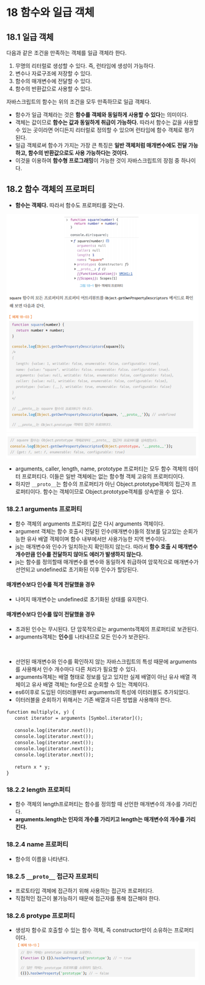 # 18 함수와 일급 객체

## 18.1 일급 객체
다음과 같은 조건을 만족하는 객체를 일급 객체라 한다.

1. 무명의 리터럴로 생성할 수 있다. 즉, 런타임에 생성이 가능하다.
2. 변수나 자료구조에 저장할 수 있다.
3. 함수의 매개변수에 전달할 수 있다.
4. 함수의 반환값으로 사용할 수 있다.

자바스크립트의 함수는 위의 조건을 모두 만족하므로 일급 객체다.

- 함수가 일급 객체라는 것은 **함수를 객체와 동일하게 사용할 수 있다**는 의미이다. 
- 객체는 값이므로 **함수는 값과 동일하게 취급이 가능하다.** 따라서 함수는 값을 사용할 수 있는 곳이라면 어디든지 리터럴로 정의할 수 있으며 런타임에 함수 객체로 평가된다.
- 일급 객체로써 함수가 가지는 가장 큰 특징은 **일반 객체처럼 매개변수에도 전달 가능하고, 함수의 반환값으로도 사용 가능하다는 것이다.**
- 이것을 이용하여 **함수형 프로그래밍**이 가능한 것이 자바스크립트의 장점 중 하나이다.

## 18.2 함수 객체의 프로퍼티
- **함수는 객체다.** 따라서 함수도 프로퍼티를 갖는다.

![IMAGE](/public/Book_Review/ModernJS_DeepDive/18_함수와일급객체_1.PNG)  
![IMAGE](/public/Book_Review/ModernJS_DeepDive/18_함수와일급객체_2.PNG)  
- arguments, caller, length, name, prototype 프로퍼티는 모두 함수 객체의 데이터 프로퍼티다. 이들은 일반 객체에는 없는 함수형 객체 고유의 프로퍼티이다.
- 하지만 `__proto__`는 함수의 프로퍼티가 아닌 Object.prototype객체의 접근자 프로퍼티이다.
함수는 객체이므로 Object.prototype객체를 상속받을 수 있다.

### 18.2.1 arguments 프로퍼티
- 함수 객체의 arguments 프로퍼티 값은 다시 arguments 객체이다.
- argument 객체는 함수 호출시 전달된 인수(매개변수)들의 정보를 담고있는 순회가능한 유사 배열 객체이며 함수 내부에서만 사용가능한 지역 변수이다.
- js는 매개변수와 인수가 일치하는지 확인하지 않는다. 따라서 **함수 호출 시 매개변수 개수만큼 인수를 전달하지 않아도 에러가 발생하지 않는다.**
- js는 함수를 정의할때 매개변수를 변수와 동일하게 취급하여 암묵적으로 매개변수가 선언되고 undefined로 초기화된 이후 인수가 할당된다.
#### 매개변수보다 인수를 적게 전달했을 경우
- 나머지 매개변수는 undefined로 초기화된 상태를 유지한다.
#### 매개변수보다 인수를 많이 전달했을 경우
- 초과된 인수는 무시된다. 단 암묵적으로는 arguments객체의 프로퍼티로 보관된다.
- arguments객체는 **인수**를 나타내므로 모든 인수가 보관된다.

<br/>

- 선언된 매개변수와 인수를 확인하지 않는 자바스크립트의 특성 때문에 arguments를 사용해서 인수 개수마다 다른 처리가 필요할 수 있다.
- arguments객체는 배열 형태로 정보를 담고 있지만 실제 배열이 아닌 유사 배열 객체이고 유사 배열 객체는 for문으로 순회할 수 있는 객체이다.
- es6이후로 도입된 이터러블부터 arguments의 특성에 이터러블도 추가되었다.
- 이터러블을 순회하기 위해서는 기존 배열과 다른 방법을 사용해야 한다.
```
function multiply(x, y) {
   const iterator = arguments [Symbol.iterator]();

   console.log(iterator.next());
   console.log(iterator.next());
   console.log(iterator.next());
   console.log(iterator.next());
   console.log(iterator.next());

   return x * y;
}
```
### 18.2.2 length 프로퍼티
- 함수 객체의 length프로퍼티는 함수를 정의할 때 선언한 매개변수의 개수를 가리킨다.
- **arguments.length는 인자의 개수를 가리키고 length는 매개변수의 개수를 가리킨다.**

### 18.2.4 name 프로퍼티
- 함수의 이름을 나타낸다.

### 18.2.5 `__proto__` 접근자 프로퍼티
- 프로토타입 객체에 접근하기 위해 사용하는 접근자 프로퍼티다.
- 직접적인 접근이 불가능하기 때문에 접근자를 통해 접근해야 한다.

### 18.2.6 protype 프로퍼티
- 생성자 함수로 호출할 수 있는 함수 객체, 즉 constructor만이 소유하는 프로퍼티이다.
![image](/public/Book_Review/ModernJS_DeepDive/18_함수와일급객체_3.PNG)
